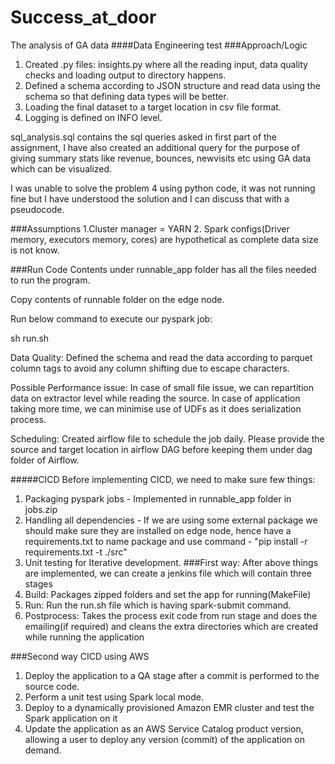 # Success_at_door
The analysis of GA data
####Data Engineering test
###Approach/Logic
1. Created .py files: insights.py where all the reading input, data quality checks and loading output to directory happens.
2. Defined a schema according to JSON structure and read data using the schema so that defining data types will be better.
3. Loading the final dataset to a target location in csv file format.
4. Logging is defined on INFO level.

sql_analysis.sql contains the sql queries asked in first part of the assignment, I have also created an additional query for the purpose of giving summary stats like revenue, bounces, newvisits etc using GA data which can be visualized.

I was unable to solve the problem 4 using python code, it was not running fine but I have understood the solution and I can discuss that with a pseudocode.


###Assumptions
1.Cluster manager = YARN
2. Spark configs(Driver memory, executors memory, cores) are hypothetical as complete data size is not know.

###Run Code
Contents under runnable_app folder has all the files needed to run the program.

Copy contents of runnable folder on the edge node.

Run below command to execute our pyspark job:

sh run.sh

Data Quality:
Defined the schema and read the data according to parquet column tags to avoid any column shifting due to escape characters.

Possible Performance issue:
In case of small file issue, we can repartition data on extractor level while reading the source. In case of application taking more time, we can minimise use of UDFs as it does serialization process.

Scheduling:
Created airflow file to schedule the job daily. Please provide the source and target location in airflow DAG before keeping them under dag folder of Airflow.

#####CICD Before implementing CICD, we need to make sure few things: 
1. Packaging pyspark jobs - Implemented in runnable_app folder in jobs.zip 
2. Handling all dependencies - If we are using some external package we should make sure they are installed on edge node, hence have a requirements.txt to name package and use command - "pip install -r requirements.txt -t ./src" 
3. Unit testing for Iterative development. 
###First way: 
After above things are implemented, we can create a jenkins file which will contain three stages 
1. Build: Packages zipped folders and set the app for running(MakeFile) 
2. Run: Run the run.sh file which is having spark-submit command. 
3. Postprocess: Takes the process exit code from run stage and does the emailing(if required) and cleans the extra directories which are created while running the application

###Second way
CICD using AWS
1. Deploy the application to a QA stage after a commit is performed to the source code.
2. Perform a unit test using Spark local mode.
3. Deploy to a dynamically provisioned Amazon EMR cluster and test the Spark application on it
4. Update the application as an AWS Service Catalog product version, allowing a user to deploy any version (commit) of the application on demand.

